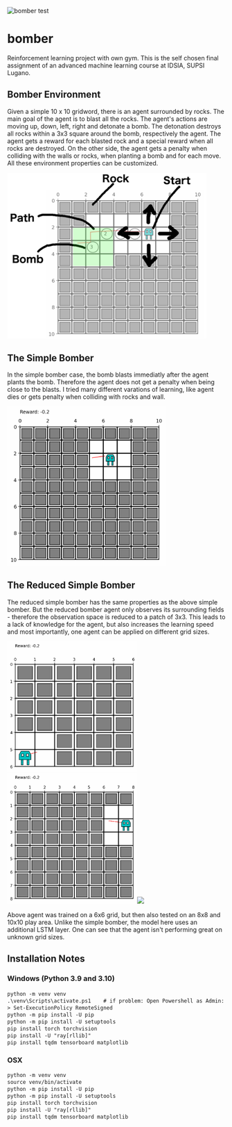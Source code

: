 ![bomber test](https://github.com/eidelen/bomber/actions/workflows/testBomberEnv.yml/badge.svg)

# bomber
Reinforcement learning project with own gym. This is the self chosen final assignment of an advanced machine learning course at IDSIA, SUPSI Lugano. 

## Bomber Environment
Given a simple 10 x 10 gridword, there is an agent surrounded by rocks. 
The main goal of the agent is to blast all the rocks. 
The agent's actions are moving up, down, left, right and detonate a bomb.
The detonation destroys all rocks within a 3x3 square around the bomb, respectively the agent.
The agent gets a reward for each blasted rock and a special reward when all rocks are destroyed.
On the other side, the agent gets a penalty when colliding with the walls or rocks, when planting a bomb and for each move.
All these environment properties can be customized.

<img src="https://github.com/eidelen/bomber/blob/main/rsc/explanation.png" width="460">


## The Simple Bomber
In the simple bomber case, the bomb blasts immediatly after the agent plants the bomb.
Therefore the agent does not get a penalty when being close to the blasts.
I tried many different varations of learning, like agent dies or gets penalty when colliding with rocks and wall.

<img src="https://github.com/eidelen/bomber/blob/main/rsc/simple-episode.gif" width="365">

## The Reduced Simple Bomber
The reduced simple bomber has the same properties as the above simple bomber. 
But the reduced bomber agent only observes its surrounding fields - therefore the observation space is reduced to a patch of 3x3. 
This leads to a lack of knowledge for the agent, but also increases the learning speed and most importantly, one agent can be applied on different grid sizes.

<img src="https://github.com/eidelen/bomber/blob/main/rsc/trained6x6-put-6x6.gif" width="300"><img src="https://github.com/eidelen/bomber/blob/main/rsc/trained6x6-put-8x8.gif" width="300"><img src="https://github.com/eidelen/bomber/blob/main/rsc/trained6x6-put-10x10.gif" width="300">

Above agent was trained on a 6x6 grid, but then also tested on an 8x8 and 10x10 play area.
Unlike the simple bomber, the model here uses an additional LSTM layer.
One can see that the agent isn't performing great on unknown grid sizes. 


## Installation Notes
### Windows (Python 3.9 and 3.10)
```
python -m venv venv
.\venv\Scripts\activate.ps1    # if problem: Open Powershell as Admin: > Set-ExecutionPolicy RemoteSigned
python -m pip install -U pip
python -m pip install -U setuptools
pip install torch torchvision
pip install -U "ray[rllib]"
pip install tqdm tensorboard matplotlib
```

### OSX
```
python -m venv venv
source venv/bin/activate
python -m pip install -U pip
python -m pip install -U setuptools
pip install torch torchvision
pip install -U "ray[rllib]"
pip install tqdm tensorboard matplotlib
```
